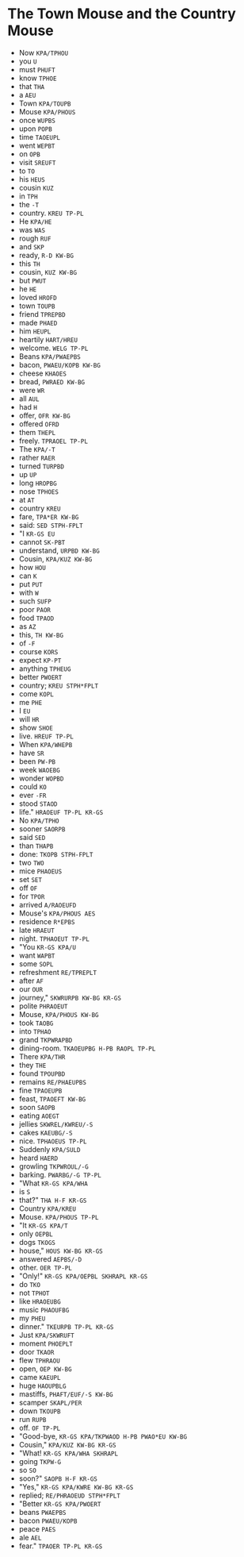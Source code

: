 # The Town Mouse and the Country Mouse

* Now `KPA/TPHOU`
* you `U`
* must `PHUFT`
* know `TPHOE`
* that `THA`
* a `AEU`
* Town `KPA/TOUPB`
* Mouse `KPA/PHOUS`
* once `WUPBS`
* upon `POPB`
* time `TAOEUPL`
* went `WEPBT`
* on `OPB`
* visit `SREUFT`
* to `TO`
* his `HEUS`
* cousin `KUZ`
* in `TPH`
* the `-T`
* country. `KREU TP-PL`
* He `KPA/HE`
* was `WAS`
* rough `RUF`
* and `SKP`
* ready, `R-D KW-BG`
* this `TH`
* cousin, `KUZ KW-BG`
* but `PWUT`
* he `HE`
* loved `HROFD`
* town `TOUPB`
* friend `TPREPBD`
* made `PHAED`
* him `HEUPL`
* heartily `HART/HREU`
* welcome. `WELG TP-PL`
* Beans `KPA/PWAEPBS`
* bacon, `PWAEU/KOPB KW-BG`
* cheese `KHAOES`
* bread, `PWRAED KW-BG`
* were `WR`
* all `AUL`
* had `H`
* offer, `OFR KW-BG`
* offered `OFRD`
* them `THEPL`
* freely. `TPRAOEL TP-PL`
* The `KPA/-T`
* rather `RAER`
* turned `TURPBD`
* up `UP`
* long `HROPBG`
* nose `TPHOES`
* at `AT`
* country `KREU`
* fare, `TPA*ER KW-BG`
* said: `SED STPH-FPLT`
* "I `KR-GS EU`
* cannot `SK-PBT`
* understand, `URPBD KW-BG`
* Cousin, `KPA/KUZ KW-BG`
* how `HOU`
* can `K`
* put `PUT`
* with `W`
* such `SUFP`
* poor `PAOR`
* food `TPAOD`
* as `AZ`
* this, `TH KW-BG`
* of `-F`
* course `KORS`
* expect `KP-PT`
* anything `TPHEUG`
* better `PWOERT`
* country; `KREU STPH*FPLT`
* come `KOPL`
* me `PHE`
* I `EU`
* will `HR`
* show `SHOE`
* live. `HREUF TP-PL`
* When `KPA/WHEPB`
* have `SR`
* been `PW-PB`
* week `WAOEBG`
* wonder `WOPBD`
* could `KO`
* ever `-FR`
* stood `STAOD`
* life." `HRAOEUF TP-PL KR-GS`
* No `KPA/TPHO`
* sooner `SAORPB`
* said `SED`
* than `THAPB`
* done: `TKOPB STPH-FPLT`
* two `TWO`
* mice `PHAOEUS`
* set `SET`
* off `OF`
* for `TPOR`
* arrived `A/RAOEUFD`
* Mouse's `KPA/PHOUS AES`
* residence `R*EPBS`
* late `HRAEUT`
* night. `TPHAOEUT TP-PL`
* "You `KR-GS KPA/U`
* want `WAPBT`
* some `SOPL`
* refreshment `RE/TPREPLT`
* after `AF`
* our `OUR`
* journey," `SKWRURPB KW-BG KR-GS`
* polite `PHRAOEUT`
* Mouse, `KPA/PHOUS KW-BG`
* took `TAOBG`
* into `TPHAO`
* grand `TKPWRAPBD`
* dining-room. `TKAOEUPBG H-PB RAOPL TP-PL`
* There `KPA/THR`
* they `THE`
* found `TPOUPBD`
* remains `RE/PHAEUPBS`
* fine `TPAOEUPB`
* feast, `TPAOEFT KW-BG`
* soon `SAOPB`
* eating `AOEGT`
* jellies `SKWREL/KWREU/-S`
* cakes `KAEUBG/-S`
* nice. `TPHAOEUS TP-PL`
* Suddenly `KPA/SULD`
* heard `HAERD`
* growling `TKPWROUL/-G`
* barking. `PWARBG/-G TP-PL`
* "What `KR-GS KPA/WHA`
* is `S`
* that?" `THA H-F KR-GS`
* Country `KPA/KREU`
* Mouse. `KPA/PHOUS TP-PL`
* "It `KR-GS KPA/T`
* only `OEPBL`
* dogs `TKOGS`
* house," `HOUS KW-BG KR-GS`
* answered `AEPBS/-D`
* other. `OER TP-PL`
* "Only!" `KR-GS KPA/OEPBL SKHRAPL KR-GS`
* do `TKO`
* not `TPHOT`
* like `HRAOEUBG`
* music `PHAOUFBG`
* my `PHEU`
* dinner." `TKEURPB TP-PL KR-GS`
* Just `KPA/SKWRUFT`
* moment `PHOEPLT`
* door `TKAOR`
* flew `TPHRAOU`
* open, `OEP KW-BG`
* came `KAEUPL`
* huge `HAOUPBLG`
* mastiffs, `PHAFT/EUF/-S KW-BG`
* scamper `SKAPL/PER`
* down `TKOUPB`
* run `RUPB`
* off. `OF TP-PL`
* "Good-bye, `KR-GS KPA/TKPWAOD H-PB PWAO*EU KW-BG`
* Cousin," `KPA/KUZ KW-BG KR-GS`
* "What! `KR-GS KPA/WHA SKHRAPL`
* going `TKPW-G`
* so `SO`
* soon?" `SAOPB H-F KR-GS`
* "Yes," `KR-GS KPA/KWRE KW-BG KR-GS`
* replied; `RE/PHRAOEUD STPH*FPLT`
* "Better `KR-GS KPA/PWOERT`
* beans `PWAEPBS`
* bacon `PWAEU/KOPB`
* peace `PAES`
* ale `AEL`
* fear." `TPAOER TP-PL KR-GS`
